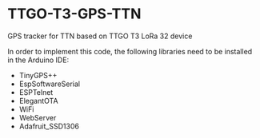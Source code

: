 # TTGO-T3-GPS-TTN
GPS tracker for TTN based on TTGO T3 LoRa 32 device

In order to implement this code, the following libraries need to be installed in the Arduino IDE:

- TinyGPS++
- EspSoftwareSerial
- ESPTelnet
- ElegantOTA 
- WiFi
- WebServer
- Adafruit_SSD1306
